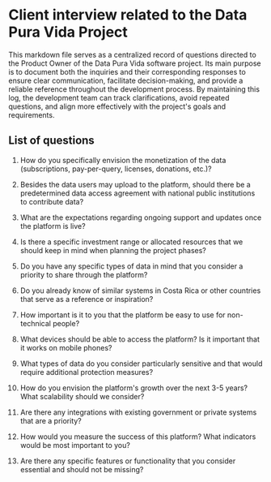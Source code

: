 # Client interview related to the Data Pura Vida Project

This markdown file serves as a centralized record of questions directed to the Product Owner of the Data Pura Vida software project. Its main purpose is to document both the inquiries and their corresponding responses to ensure clear communication, facilitate decision-making, and provide a reliable reference throughout the development process. By maintaining this log, the development team can track clarifications, avoid repeated questions, and align more effectively with the project's goals and requirements.

## List of questions

1. How do you specifically envision the monetization of the data (subscriptions, pay-per-query, licenses, donations, etc.)?

2. Besides the data users may upload to the platform, should there be a predetermined data access agreement with national public institutions to contribute data?

3. What are the expectations regarding ongoing support and updates once the platform is live?

4. Is there a specific investment range or allocated resources that we should keep in mind when planning the project phases?

5. Do you have any specific types of data in mind that you consider a priority to share through the platform?

6. Do you already know of similar systems in Costa Rica or other countries that serve as a reference or inspiration?

7. How important is it to you that the platform be easy to use for non-technical people?

8. What devices should be able to access the platform? Is it important that it works on mobile phones?

9. What types of data do you consider particularly sensitive and that would require additional protection measures?

10. How do you envision the platform's growth over the next 3-5 years? What scalability should we consider?

11. Are there any integrations with existing government or private systems that are a priority?

12. How would you measure the success of this platform? What indicators would be most important to you?

13. Are there any specific features or functionality that you consider essential and should not be missing?
